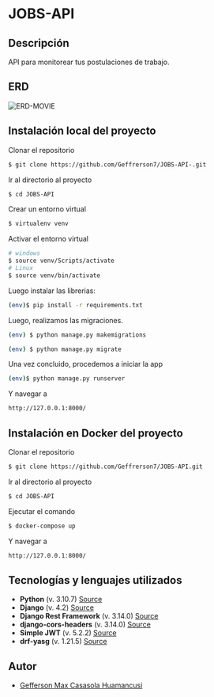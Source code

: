 # JOBS-API

## Descripción
API para monitorear tus postulaciones de trabajo.

## ERD

![ERD-MOVIE](https://user-images.githubusercontent.com/61089189/230192360-7b052f0e-16ce-4a8c-a1d6-dc54f0cf8302.png)

## Instalación local del proyecto

Clonar el repositorio

```bash
$ git clone https://github.com/Geffrerson7/JOBS-API-.git
```

Ir al directorio al proyecto

```bash
$ cd JOBS-API
```

Crear un entorno virtual

```sh
$ virtualenv venv
```
Activar el entorno virtual
```sh
# windows
$ source venv/Scripts/activate
# Linux
$ source venv/bin/activate
```

Luego instalar las librerias:

```sh
(env)$ pip install -r requirements.txt
```

Luego, realizamos las migraciones.
```sh
(env) $ python manage.py makemigrations
```
```sh
(env) $ python manage.py migrate
```

Una vez concluido, procedemos a iniciar la app
```sh
(env)$ python manage.py runserver
```
Y navegar a
```sh
http://127.0.0.1:8000/
```

## Instalación en Docker del proyecto

Clonar el repositorio

```bash
$ git clone https://github.com/Geffrerson7/JOBS-API.git
```

Ir al directorio al proyecto

```bash
$ cd JOBS-API
```

Ejecutar el comando
```sh
$ docker-compose up
```

Y navegar a
```sh
http://127.0.0.1:8000/
```

## Tecnologías y lenguajes utilizados

* **Python** (v. 3.10.7) [Source](https://www.python.org/)
* **Django** (v. 4.2)  [Source](https://www.djangoproject.com/)
* **Django Rest Framework** (v. 3.14.0) [Source](https://www.django-rest-framework.org/)
* **django-cors-headers** (v. 3.14.0) [Source](https://pypi.org/project/django-cors-headers/)
* **Simple JWT** (v. 5.2.2) [Source](https://django-rest-framework-simplejwt.readthedocs.io/en/latest/)
* **drf-yasg** (v. 1.21.5) [Source](https://drf-yasg.readthedocs.io/en/stable/)

## Autor
- [Gefferson Max Casasola Huamancusi](https://www.github.com/Geffrerson7)